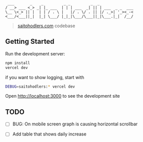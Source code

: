 
     ___       _    _         _ _         _  _               
    / __> ___ <_> _| |_ ___  | | | ___  _| || | ___  _ _  ___
    \__ \<_> || |  | | / . \ |   |/ . \/ . || |/ ._>| '_><_-<
    <___/<___||_|  |_| \___/ |_|_|\___/\___||_|\___.|_|  /__/
                                                             

> [saitohodlers.com](https://saitohodlers.com) codebase

## Getting Started

Run the development server:

```bash
npm install
vercel dev
```

if you want to show logging, start with

```bash
DEBUG=saitohodlers:* vercel dev
```

Open [http://localhost:3000](http://localhost:3000) to see the development site

## TODO
- [ ] BUG: On mobile screen graph is causing horizontal scrollbar
- [ ] Add table that shows daily increase

